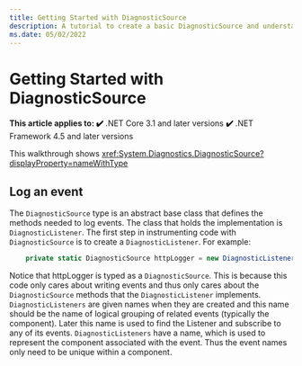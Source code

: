 ```yaml
---
title: Getting Started with DiagnosticSource
description: A tutorial to create a basic DiagnosticSource and understand key concepts
ms.date: 05/02/2022
---
```

# Getting Started with DiagnosticSource

**This article applies to: ✔️** .NET Core 3.1 and later versions **✔️** .NET Framework 4.5 and later versions

This walkthrough shows <xref:System.Diagnostics.DiagnosticSource?displayProperty=nameWithType> 

## Log an event

The `DiagnosticSource` type is an abstract base class that defines the methods needed to log events. The class that holds the implementation is `DiagnosticListener`.
The first step in instrumenting code with `DiagnosticSource` is to create a
`DiagnosticListener`. For example:

```C#
    private static DiagnosticSource httpLogger = new DiagnosticListener("System.Net.Http");
```
Notice that httpLogger is typed as a `DiagnosticSource`. 
This is because this code
only cares about writing events and thus only cares about the  `DiagnosticSource` methods that
the `DiagnosticListener` implements. `DiagnosticListeners` are given names when they are created
and this name should be the name of logical grouping of related events (typically the component).
Later this name is used to find the Listener and subscribe to any of its events. `DiagnosticListeners` have a name, which is used to represent the component associated with the event.
Thus the event names only need to be unique within a component.
